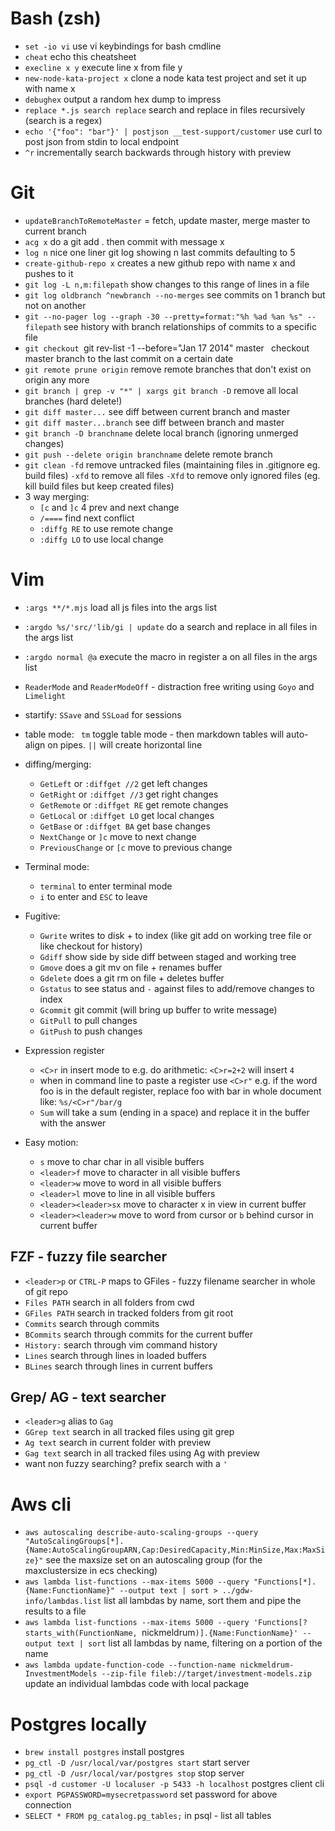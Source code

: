 # Bash (zsh)

 * `set -io vi` use vi keybindings for bash cmdline
 * `cheat` echo this cheatsheet
 * `execline x y` execute line x from file y
 * `new-node-kata-project x` clone a node kata test project and set it up with name x
 * `debughex` output a random hex dump to impress
 * `replace *.js search replace` search and replace in files recursively (search is a regex)
 * `echo '{"foo": "bar"}' | postjson __test-support/customer` use curl to post json from stdin to local endpoint
 * `^r` incrementally search backwards through history with preview

# Git

 * `updateBranchToRemoteMaster` = fetch, update master, merge master to current branch
 * `acg x` do a git add . then commit with message x
 * `log n` nice one liner git log showing n last commits defaulting to 5
 * `create-github-repo x` creates a new github repo with name x and pushes to it
 * `git log -L n,m:filepath` show changes to this range of lines in a file
 * `git log oldbranch ^newbranch --no-merges` see commits on 1 branch but not on another
 * `git --no-pager log --graph -30 --pretty=format:"%h %ad %an %s" -- filepath` see history with branch relationships of commits to a specific file
 * `git checkout `git rev-list -1 --before="Jan 17 2014" master` ` checkout master branch to the last commit on a certain date
 * `git remote prune origin` remove remote branches that don't exist on origin any more
 * `git branch | grep -v "*" | xargs git branch -D` remove all local branches (hard delete!)
 * `git diff master...` see diff between current branch and master
 * `git diff master...branch` see diff between branch and master
 * `git branch -D branchname` delete local branch (ignoring unmerged changes)
 * `git push --delete origin branchname` delete remote branch
 * `git clean -fd` remove untracked files (maintaining files in .gitignore eg. build files) `-xfd` to remove all files `-Xfd` to remove only ignored files (eg. kill build files but keep created files)
 * 3 way merging:
   * `[c` and `]c` 4 prev and next change
   * `/====` find next conflict
   * `:diffg RE` to use remote change
   * `:diffg LO` to use local change

# Vim

 * `:args **/*.mjs` load all js files into the args list
 * `:argdo %s/'src/'lib/gi | update` do a search and replace in all files in the args list
 * `:argdo normal @a` execute the macro in register a on all files in the args list
 * `ReaderMode` and `ReaderModeOff` - distraction free writing using `Goyo` and `Limelight`
 * startify: `SSave` and `SSLoad` for sessions
 * table mode: ` tm` toggle table mode - then markdown tables will auto-align on pipes. `||` will create horizontal line
 * diffing/merging:
   * `GetLeft` or `:diffget //2` get left changes
   * `GetRight` or `:diffget //3` get right changes
   * `GetRemote` or `:diffget RE` get remote changes
   * `GetLocal` or `:diffget LO` get local changes
   * `GetBase` or `:diffget BA` get base changes
   * `NextChange` or `]c` move to next change
   * `PreviousChange` or `[c` move to previous change
 * Terminal mode:
   * `terminal` to enter terminal mode
   * `i` to enter and `ESC` to leave
 * Fugitive:
   * `Gwrite` writes to disk + to index (like git add on working tree file or like checkout for history)
   * `Gdiff` show side by side diff between staged and working tree
   * `Gmove` does a git mv on file + renames buffer
   * `Gdelete` does a git rm on file + deletes buffer
   * `Gstatus` to see status and `-` against files to add/remove changes to index
   * `Gcommit` git commit (will bring up buffer to write message)
   * `GitPull` to pull changes
   * `GitPush` to push changes
 * Expression register
   * `<C>r` in insert mode to e.g. do arithmetic: `<C>r=2+2` will insert `4`
   * when in command line to paste a register use `<C>r"` e.g. if the word foo is in the default register, replace foo with bar in whole document like: `%s/<C>r"/bar/g`
   * `Sum` will take a sum (ending in a space) and replace it in the buffer with the answer

 * Easy motion:
   * `s` move to char char in all visible buffers
   * `<leader>f` move to character in all visible buffers
   * `<leader>w` move to word in all visible buffers
   * `<leader>l` move to line in all visible buffers
   * `<leader><leader>sx` move to character x in view in current buffer
   * `<leader><leader>w` move to word from cursor or `b` behind cursor in current buffer

## FZF - fuzzy file searcher

 * `<leader>p` or `CTRL-P` maps to GFiles - fuzzy filename searcher in whole of git repo
 * `Files PATH` search in all folders from cwd
 * `GFiles PATH` search in tracked folders from git root
 * `Commits` search through commits
 * `BCommits` search through commits for the current buffer
 * `History:` search through vim command history
 * `Lines` search through lines in loaded buffers
 * `BLines` search through lines in current buffers

## Grep/ AG - text searcher

 * `<leader>g` alias to `Gag`
 * `GGrep text` search in all tracked files using git grep
 * `Ag text` search in current folder with preview
 * `Gag text` search in all tracked files using Ag with preview
 * want non fuzzy searching? prefix search with a `'`

# Aws cli

 * `aws autoscaling describe-auto-scaling-groups --query "AutoScalingGroups[*].{Name:AutoScalingGroupARN,Cap:DesiredCapacity,Min:MinSize,Max:MaxSize}"` see the maxsize set on an autoscaling group (for the maxclustersize in ecs checking)
 * `aws lambda list-functions --max-items 5000 --query "Functions[*].{Name:FunctionName}" --output text | sort > ../gdw-info/lambdas.list` list all lambdas by name, sort them and pipe the results to a file
 * `aws lambda list-functions --max-items 5000 --query 'Functions[?starts_with(FunctionName, `nickmeldrum`)].{Name:FunctionName}' --output text | sort` list all lambdas by name, filtering on a portion of the name
 * `aws lambda update-function-code --function-name nickmeldrum-InvestmentModels --zip-file fileb://target/investment-models.zip` update an individual lambdas code with local package

# Postgres locally

 * `brew install postgres` install postgres
 * `pg_ctl -D /usr/local/var/postgres start` start server
 * `pg_ctl -D /usr/local/var/postgres stop` stop server
 * `psql -d customer -U localuser -p 5433 -h localhost` postgres client cli
 * `export PGPASSWORD=mysecretpassword` set password for above connection
 * `SELECT * FROM pg_catalog.pg_tables;` in psql - list all tables
